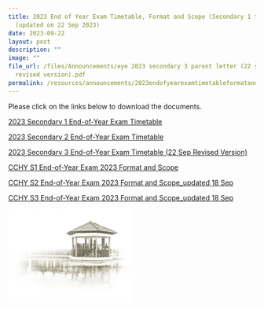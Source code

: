 ```yaml
---
title: 2023 End of Year Exam Timetable, Format and Scope (Secondary 1 to 3)
  (updated on 22 Sep 2023)
date: 2023-09-22
layout: post
description: ""
image: ""
file_url: /files/Announcements/eye 2023 secondary 3 parent letter (22 sept
  revised version).pdf
permalink: /resources/announcements/2023endofyearexamtimetableformatandscope/
---
```

Please click on the links below to download the documents.

[2023 Secondary 1 End-of-Year Exam Timetable](/files/Exam%20Timetable/eye%202023%20secondary%201%20parent%20letter.pdf)

[2023 Secondary 2 End-of-Year Exam Timetable](/files/Exam%20Timetable/eye%202023%20secondary%202%20parent%20letter.pdf)

[2023 Secondary 3 End-of-Year Exam Timetable (22 Sep Revised Version)](/files/Exam%20Timetable/eye%202023%20secondary%203%20parent%20letter%20(22%20sept%20revised%20version).pdf)

[CCHY S1 End-of-Year Exam 2023 Format and Scope](/files/Exam%20Timetable/cchy_s1_end-of-year%20exam%202023_format%20scope.pdf)

[CCHY S2 End-of-Year Exam 2023 Format and Scope_updated 18 Sep](/files/Exam%20Timetable/cchy_s2_end-of-year%20exam%202023_format%20scope_updated18sep.pdf)

[CCHY S3 End-of-Year Exam 2023 Format and Scope_updated 18 Sep](/files/Exam%20Timetable/cchy_s3_end-of-year%20exam%202023_format%20scope_updated18sep.pdf)

<img src="/images/pavilion.png" style="width:50%">